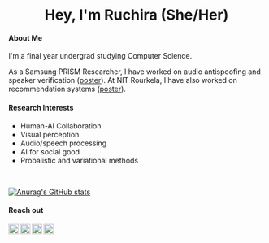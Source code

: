 
<h1 align="center">Hey, I'm Ruchira (She/Her)</h1>

#### About Me

I'm a final year undergrad studying Computer Science.
<p></p>

As a Samsung PRISM Researcher, I have worked on audio antispoofing and speaker verification ([poster](https://drive.google.com/file/d/13x_OoOvHbLmSTJ_slZlf4EDBT7_KH9zy/view?usp=sharing)). At NIT Rourkela, I have also worked on recommendation systems ([poster](https://www.m2lschool.org/posters#h.wt8jaw6u2oqg)). 

<!-- - I’m also working on implementing ML papers such as [UNET with TGS](https://github.com/rayruchira/UNET-segmentation-pytorch-TGS) or [Style Transfer](https://github.com/rayruchira/Neural-Style-Transfer) -->

<!-- - 👩‍💻 I’m looking for help in building an **inclusive period tracker** (please reach out if interested) -->

#### Research Interests
- Human-AI Collaboration
- Visual perception
- Audio/speech processing
- AI for social good
- Probalistic and variational methods
<br>

[![Anurag's GitHub stats](https://github-readme-stats.vercel.app/api?username=rayruchira&count_private=true)](https://github.com/rayruchira/github-readme-stats)


#### Reach out

<a href="https://twitter.com/ruchira_ray">
  <img align="left" alt="Ruchira's Twitter" width="20px" src="https://cdn.jsdelivr.net/npm/simple-icons@v3/icons/twitter.svg" />
</a>
<a href="https://www.instagram.com/ray_ndeer/">
  <img align="left" alt="Ruchira's Instagram" width="20px" src="https://cdn.jsdelivr.net/npm/simple-icons@v3/icons/instagram.svg" />
</a>
<a href="https://www.linkedin.com/in/ruchira-ray-ba012069/">
  <img align="left" alt="Ruchira's LinkedIn" width="20px" src="https://cdn.jsdelivr.net/npm/simple-icons@v3/icons/linkedin.svg" />
</a>
<a href="mailto:ruchiraray99@gmail.com">
  <img align="left" alt="Ruchira's LinkedIn" width="20px" src="https://cdn.jsdelivr.net/npm/simple-icons@3.13.0/icons/gmail.svg" />
</a>










